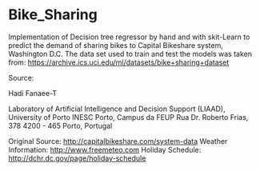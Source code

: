 # Bike_Sharing
Implementation of Decision tree regressor by hand and with skit-Learn to predict the demand of sharing bikes to Capital Bikeshare system, Washington D.C.
The data set used to train and test the models was taken from: https://archive.ics.uci.edu/ml/datasets/bike+sharing+dataset

Source:

Hadi Fanaee-T

Laboratory of Artificial Intelligence and Decision Support (LIAAD), University of Porto
INESC Porto, Campus da FEUP
Rua Dr. Roberto Frias, 378
4200 - 465 Porto, Portugal

Original Source: http://capitalbikeshare.com/system-data
Weather Information: http://www.freemeteo.com
Holiday Schedule: http://dchr.dc.gov/page/holiday-schedule
